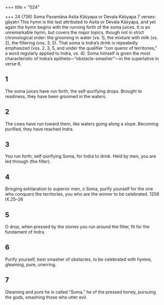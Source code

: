 +++
title = "024"

+++
24 (736) Soma Pavamāna
Asita Kāśyapa or Devala Kāśyapa
7 verses: gāyatrī
This hymn is the last attributed to Asita or Devala Kāśyapa, and yet again the hymn  begins with the running forth of the soma juices. It is an unremarkable hymn, but  covers the major topics, though not in strict chronological order:  the grooming  in water (vs. 1), the mixture with milk (vs. 2), the filtering (vss. 3, 5). That soma is  Indra’s drink is repeatedly emphasized (vss. 2, 3, 5, and under the qualifier “con
queror of territories,” a word regularly applied to Indra, vs. 4). Soma himself is  given the most characteristic of Indra’s epithets—“obstacle-smasher”—in the  superlative in verse 6.
## 1
The soma juices have run forth, the self-purifying drops.
Brought to readiness, they have been groomed in the waters.
## 2
The cows have run toward them, like waters going along a slope.
Becoming purified, they have reached Indra.
## 3
You run forth, self-purifying Soma, for Indra to drink.
Held by men, you are led through (the filter).
## 4
Bringing exhilaration to superior men, o Soma, purify yourself for the  one who conquers the territories,
you who are the winner to be celebrated.
1258 IX.25–26
## 5
O drop, when pressed by the stones you run around the filter,
fit for the fundament of Indra.
## 6
Purify yourself, best smasher of obstacles, to be celebrated with hymns, gleaming, pure, unerring.
## 7
Gleaming and pure he is called “Soma,” he of the pressed honey,
pursuing the gods, smashing those who utter evil.